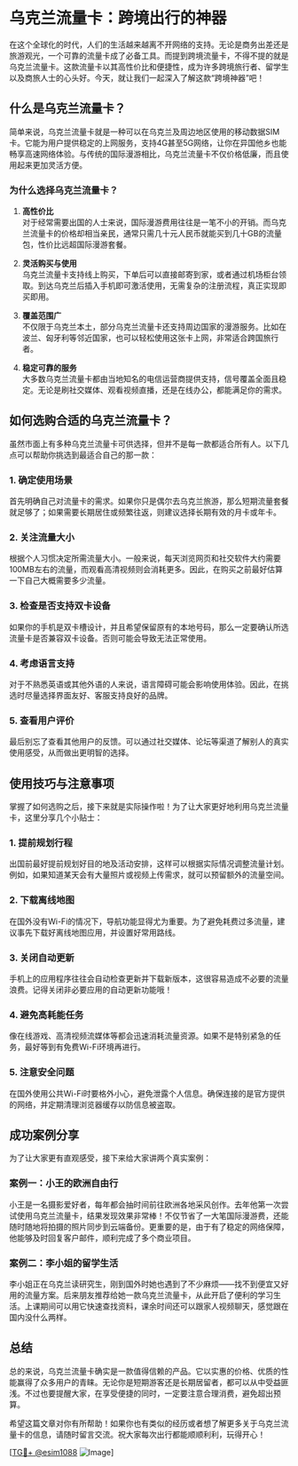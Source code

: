 # 乌克兰流量卡：跨境出行的神器

在这个全球化的时代，人们的生活越来越离不开网络的支持。无论是商务出差还是旅游观光，一个可靠的流量卡成了必备工具。而提到跨境流量卡，不得不提的就是乌克兰流量卡。这款流量卡以其高性价比和便捷性，成为许多跨境旅行者、留学生以及商旅人士的心头好。今天，就让我们一起深入了解这款“跨境神器”吧！

## 什么是乌克兰流量卡？

简单来说，乌克兰流量卡就是一种可以在乌克兰及周边地区使用的移动数据SIM卡。它能为用户提供稳定的上网服务，支持4G甚至5G网络，让你在异国他乡也能畅享高速网络体验。与传统的国际漫游相比，乌克兰流量卡不仅价格低廉，而且使用起来更加灵活方便。

### 为什么选择乌克兰流量卡？

1. **高性价比**  
   对于经常需要出国的人士来说，国际漫游费用往往是一笔不小的开销。而乌克兰流量卡的价格却相当亲民，通常只需几十元人民币就能买到几十GB的流量包，性价比远超国际漫游套餐。

2. **灵活购买与使用**  
   乌克兰流量卡支持线上购买，下单后可以直接邮寄到家，或者通过机场柜台领取。到达乌克兰后插入手机即可激活使用，无需复杂的注册流程，真正实现即买即用。

3. **覆盖范围广**  
   不仅限于乌克兰本土，部分乌克兰流量卡还支持周边国家的漫游服务。比如在波兰、匈牙利等邻近国家，也可以轻松使用这张卡上网，非常适合跨国旅行者。

4. **稳定可靠的服务**  
   大多数乌克兰流量卡都由当地知名的电信运营商提供支持，信号覆盖全面且稳定。无论是刷社交媒体、观看视频直播，还是在线办公，都能满足你的需求。

## 如何选购合适的乌克兰流量卡？

虽然市面上有多种乌克兰流量卡可供选择，但并不是每一款都适合所有人。以下几点可以帮助你挑选到最适合自己的那一款：

### 1. 确定使用场景
首先明确自己对流量卡的需求。如果你只是偶尔去乌克兰旅游，那么短期流量套餐就足够了；如果需要长期居住或频繁往返，则建议选择长期有效的月卡或年卡。

### 2. 关注流量大小
根据个人习惯决定所需流量大小。一般来说，每天浏览网页和社交软件大约需要100MB左右的流量，而观看高清视频则会消耗更多。因此，在购买之前最好估算一下自己大概需要多少流量。

### 3. 检查是否支持双卡设备
如果你的手机是双卡槽设计，并且希望保留原有的本地号码，那么一定要确认所选流量卡是否兼容双卡设备。否则可能会导致无法正常使用。

### 4. 考虑语言支持
对于不熟悉英语或其他外语的人来说，语言障碍可能会影响使用体验。因此，在挑选时尽量选择界面友好、客服支持良好的品牌。

### 5. 查看用户评价
最后别忘了查看其他用户的反馈。可以通过社交媒体、论坛等渠道了解别人的真实使用感受，从而做出更明智的选择。

## 使用技巧与注意事项

掌握了如何选购之后，接下来就是实际操作啦！为了让大家更好地利用乌克兰流量卡，这里分享几个小贴士：

### 1. 提前规划行程
出国前最好提前规划好目的地及活动安排，这样可以根据实际情况调整流量计划。例如，如果知道某天会有大量照片或视频上传需求，就可以预留额外的流量空间。

### 2. 下载离线地图
在国外没有Wi-Fi的情况下，导航功能显得尤为重要。为了避免耗费过多流量，建议事先下载好离线地图应用，并设置好常用路线。

### 3. 关闭自动更新
手机上的应用程序往往会自动检查更新并下载新版本，这很容易造成不必要的流量浪费。记得关闭非必要应用的自动更新功能哦！

### 4. 避免高耗能任务
像在线游戏、高清视频流媒体等都会迅速消耗流量资源。如果不是特别紧急的任务，最好等到有免费Wi-Fi环境再进行。

### 5. 注意安全问题
在国外使用公共Wi-Fi时要格外小心，避免泄露个人信息。确保连接的是官方提供的网络，并定期清理浏览器缓存以防信息被盗取。

## 成功案例分享

为了让大家更有直观感受，接下来给大家讲两个真实案例：

### 案例一：小王的欧洲自由行
小王是一名摄影爱好者，每年都会抽时间前往欧洲各地采风创作。去年他第一次尝试使用乌克兰流量卡，结果发现效果非常棒！不仅节省了一大笔国际漫游费，还能随时随地将拍摄的照片同步到云端备份。更重要的是，由于有了稳定的网络保障，他能够及时回复客户邮件，顺利完成了多个商业项目。

### 案例二：李小姐的留学生活
李小姐正在乌克兰读研究生，刚到国外时她也遇到了不少麻烦——找不到便宜又好用的流量方案。后来朋友推荐给她一款乌克兰流量卡，从此开启了便利的学习生活。上课期间可以用它快速查找资料，课余时间还可以跟家人视频聊天，感觉跟在国内没什么两样。

## 总结

总的来说，乌克兰流量卡确实是一款值得信赖的产品。它以实惠的价格、优质的性能赢得了众多用户的青睐。无论你是短期游客还是长期居留者，都可以从中受益匪浅。不过也要提醒大家，在享受便捷的同时，一定要注意合理消费，避免超出预算。

希望这篇文章对你有所帮助！如果你也有类似的经历或者想了解更多关于乌克兰流量卡的信息，请随时留言交流。祝大家每次出行都能顺顺利利，玩得开心！

[[TG💪+ @esim1088](https://t.me/s/esim1088) ![Image](https://i.postimg.cc/4NQfJmqS/Snipaste-2025-05-13-00-14-12.png)]